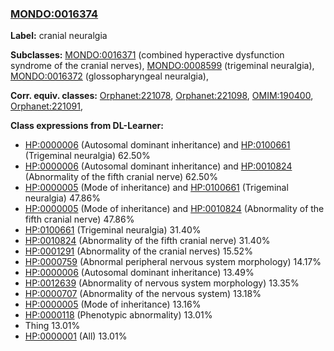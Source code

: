 
### [MONDO:0016374](http://purl.obolibrary.org/obo/MONDO_0016374)
**Label:** cranial neuralgia

**Subclasses:** [MONDO:0016371](http://purl.obolibrary.org/obo/MONDO_0016371) (combined hyperactive dysfunction syndrome of the cranial nerves), [MONDO:0008599](http://purl.obolibrary.org/obo/MONDO_0008599) (trigeminal neuralgia), [MONDO:0016372](http://purl.obolibrary.org/obo/MONDO_0016372) (glossopharyngeal neuralgia), 

**Corr. equiv. classes:** [Orphanet:221078](http://www.orpha.net/ORDO/Orphanet_221078), [Orphanet:221098](http://www.orpha.net/ORDO/Orphanet_221098), [OMIM:190400](http://purl.obolibrary.org/obo/OMIM_190400), [Orphanet:221091](http://www.orpha.net/ORDO/Orphanet_221091), 

**Class expressions from DL-Learner:**

- [HP:0000006](http://purl.obolibrary.org/obo/HP_0000006) (Autosomal dominant inheritance) and [HP:0100661](http://purl.obolibrary.org/obo/HP_0100661) (Trigeminal neuralgia) 62.50%
- [HP:0000006](http://purl.obolibrary.org/obo/HP_0000006) (Autosomal dominant inheritance) and [HP:0010824](http://purl.obolibrary.org/obo/HP_0010824) (Abnormality of the fifth cranial nerve) 62.50%
- [HP:0000005](http://purl.obolibrary.org/obo/HP_0000005) (Mode of inheritance) and [HP:0100661](http://purl.obolibrary.org/obo/HP_0100661) (Trigeminal neuralgia) 47.86%
- [HP:0000005](http://purl.obolibrary.org/obo/HP_0000005) (Mode of inheritance) and [HP:0010824](http://purl.obolibrary.org/obo/HP_0010824) (Abnormality of the fifth cranial nerve) 47.86%
- [HP:0100661](http://purl.obolibrary.org/obo/HP_0100661) (Trigeminal neuralgia) 31.40%
- [HP:0010824](http://purl.obolibrary.org/obo/HP_0010824) (Abnormality of the fifth cranial nerve) 31.40%
- [HP:0001291](http://purl.obolibrary.org/obo/HP_0001291) (Abnormality of the cranial nerves) 15.52%
- [HP:0000759](http://purl.obolibrary.org/obo/HP_0000759) (Abnormal peripheral nervous system morphology) 14.17%
- [HP:0000006](http://purl.obolibrary.org/obo/HP_0000006) (Autosomal dominant inheritance) 13.49%
- [HP:0012639](http://purl.obolibrary.org/obo/HP_0012639) (Abnormality of nervous system morphology) 13.35%
- [HP:0000707](http://purl.obolibrary.org/obo/HP_0000707) (Abnormality of the nervous system) 13.18%
- [HP:0000005](http://purl.obolibrary.org/obo/HP_0000005) (Mode of inheritance) 13.16%
- [HP:0000118](http://purl.obolibrary.org/obo/HP_0000118) (Phenotypic abnormality) 13.01%
- Thing 13.01%
- [HP:0000001](http://purl.obolibrary.org/obo/HP_0000001) (All) 13.01%


